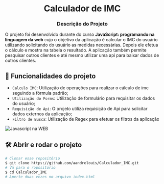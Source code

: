 <h1 align="center"> Calculador de IMC </h1>


<h3 align="center"> Descrição do Projeto </h1>

O projeto foi desenvolvido durante do curso **JavaScript: programando na linguagem da web** cujo o objetivo da aplicação é calcular o IMC do usuário utilizando solicitando do usuário as medidas necessárias. Depois ele efetua o cálculo e mostra na tabela o resultado. A aplicação também permite pesquisar outros clientes e até mesmo utilizar uma api para baixar dados de outros clientes.

## :hammer: Funcionalidades do projeto

- `Calculo IMC`: Utilização de operações para realizar o cálculo de imc seguindo a fórmula padrão;
- `Utilização do Forms`: Utilização de formulário para requisitar os dados do usuário;
- `Requisição de Api`: O projeto utiliza requisição de Api para solicitar dados externos da aplicação;
- `Filtro de Busca`: Utilização de Regex para efetuar os filtros da aplicação

![Javascript na WEB](https://user-images.githubusercontent.com/56393009/180065401-c3ae7b45-5e87-4547-80b7-6ab9abb139f5.gif)


## 🛠️ Abrir e rodar o projeto

```bash
# Clonar esse repositório
$ git clone https://github.com/aandrelouis/Calculador_IMC.git
# Vá para o ropositório
$ cd Calculador_IMC
# Aperte duas vezes no arquivo index.html
```
